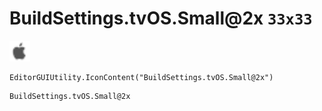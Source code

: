 # BuildSettings.tvOS.Small@2x `33x33`
<img src="/img/BuildSettings.tvOS.Small.png" width=33 height=33>

``` CSharp
EditorGUIUtility.IconContent("BuildSettings.tvOS.Small@2x")
```
```
BuildSettings.tvOS.Small@2x
```
